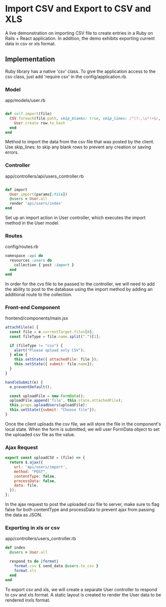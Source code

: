 # Import CSV and Export to CSV and XLS

A live demonstration on importing CSV file to create entries in a Ruby on Rails + React application.  In addition, the demo exhibits exporting current data in csv or xls format.  

## Implementation

Ruby library has a native 'csv' class.  To give the application access to the csv class, just add 'require csv' in the config/application.rb.

### Model

app/models/user.rb

```Ruby

def self.import(file)
  CSV.foreach(file.path, skip_blanks: true, skip_lines: /^(?:,\s*)+$/, headers: true) do |row|
    User.create row.to_hash
  end
end
```

Method to import the data from the csv file that was posted by the client.  Use skip_lines: to skip any blank rows to prevent any creation or saving errors.

### Controller

app/controllers/api/users_controller.rb

```Ruby

def import
  User.import(params[:file])
  @users = User.all
  render 'api/users/index'
end
```

Set up an import action in User controller, which executes the import method in the User model.

### Routes

config/routes.rb

```Ruby
namespace :api do
  resources :users do
    collection { post :import }
  end
end
```

In order for the cvs file to be passed to the controller, we will need to add the ability to post to the database using the import method by adding an additional route to the collection.

### Front-end Component

frontend/components/main.jsx

```Javascript
attachFile(e) {
  const file = e.currentTarget.files[0];
  const fileType = file.name.split(".")[1];

  if (fileType != "csv") {
    alert("Please upload only CSV");
  } else {
    this.setState({ attachedFile: file });
    this.setState({ submit: file.name});
  }
}

handleSubmit(e) {
  e.preventDefault();

  const uploadFile = new FormData();
  uploadFile.append('file', this.state.attachedFile);
  this.props.uploadUsers(uploadFile);
  this.setState({submit: "Choose file"});
}
```

Once the client uploads the csv file, we will store the file in the component's local state.  When the form is submitted, we will user FormData object to set the uploaded csv file as the value.

### Ajax Request

```Javascript
export const uploadCSV = (file) => {
  return $.ajax({
    url: 'api/users/import',
    method: "POST",
    contentType: false,
    processData: false,
    data: file,
  });
};
```

In the ajax request to post the uploaded csv file to server, make sure to flag false for both contentType and processData to prevent ajax from passing the data as JSON.

### Exporting in xls or csv

app/controllers/users_controller.rb

```Ruby
def index
  @users = User.all

  respond_to do |format|
    format.csv { send_data @users.to_csv }
    format.xls
  end
end
```

To export csv and xls, we will create a separate User controller to respond to csv and xls format.
A static layout is created to render the User data to be rendered inxls format.   
